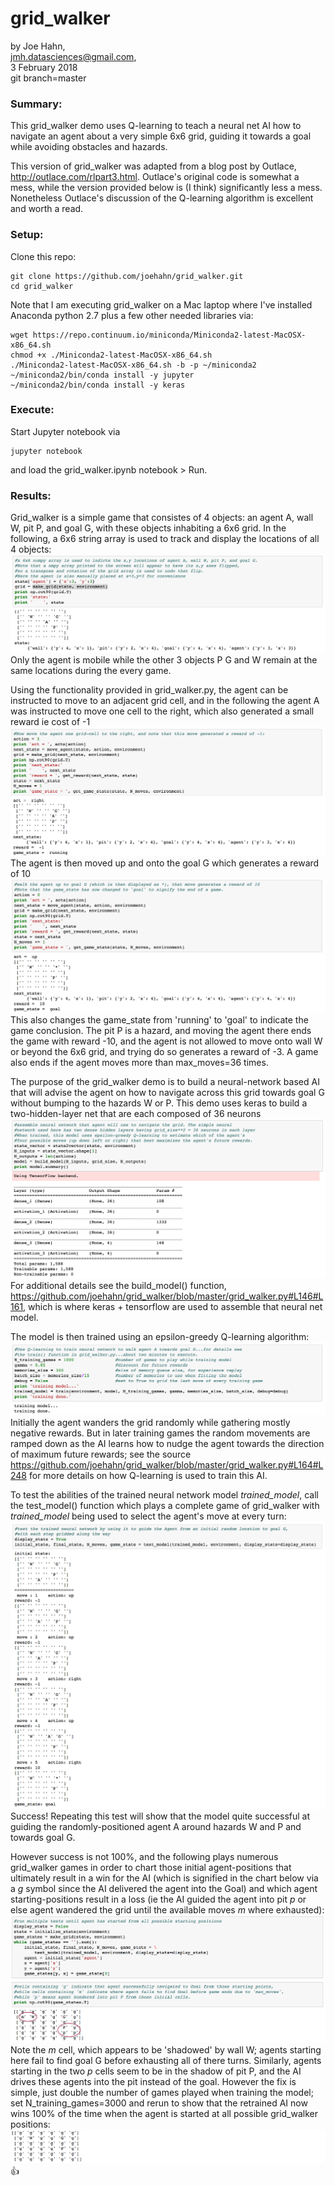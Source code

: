 # grid_walker

by Joe Hahn,<br />
jmh.datasciences@gmail.com,<br />
3 February 2018<br />
git branch=master


### Summary:
This grid_walker demo uses Q-learning to teach a neural net AI how to navigate an agent
about a very simple 6x6 grid, guiding it towards a goal while avoiding obstacles and hazards.

This version of grid_walker was adapted from a blog post by Outlace,
http://outlace.com/rlpart3.html. Outlace's original code is somewhat a mess,
while the version provided below is (I think) significantly less a mess.
Nonetheless Outlace's discussion of the Q-learning algorithm is excellent and worth a read.

### Setup:

Clone this repo:

    git clone https://github.com/joehahn/grid_walker.git
    cd grid_walker

Note that I am executing grid_walker on a Mac laptop where I've installed
Anaconda python 2.7 plus a few other needed libraries via:

    wget https://repo.continuum.io/miniconda/Miniconda2-latest-MacOSX-x86_64.sh
    chmod +x ./Miniconda2-latest-MacOSX-x86_64.sh
    ./Miniconda2-latest-MacOSX-x86_64.sh -b -p ~/miniconda2
    ~/miniconda2/bin/conda install -y jupyter
    ~/miniconda2/bin/conda install -y keras

### Execute:

Start Jupyter notebook via

    jupyter notebook

and load the grid_walker.ipynb notebook > Run.

### Results:

Grid_walker is a simple game that consistes of 4 objects: an agent A, wall W, pit P, and goal G,
with these objects inhabiting a 6x6 grid. In the following, a 6x6 string array is used
to track and display the locations of all 4 objects:
![](figs/grid.png)
Only the agent is mobile while the other 3 objects P G and W remain at the same locations
during the every game.

Using the functionality provided in grid_walker.py, the agent can be instructed to move
to an adjacent grid cell, and in the following the agent A was
instructed to move one cell to the right, which also generated a small reward
ie cost of -1
![](figs/move.png)
The agent is then moved up and onto the goal G which generates a reward of 10
![](figs/goal.png)
This also changes the game_state from 'running' to 'goal' to indicate the game conclusion.
The pit P is a hazard, and moving the agent there ends the game with
reward -10, and the agent is not allowed to move onto wall W or beyond the 6x6 grid,
and trying do so generates a reward of -3. A game also ends if the agent moves
more than max_moves=36 times.

The purpose of the grid_walker demo is to build a neural-network based AI that will
advise the agent on how to navigate across this grid towards goal G without bumping to
the hazards W or P. This demo uses keras to build a two-hidden-layer net that are
each composed of 36 neurons
![](figs/net.png)
For additional details see the build_model() function,
https://github.com/joehahn/grid_walker/blob/master/grid_walker.py#L146#L161,
which is where keras + tensorflow are used to assemble that neural net model.

The model is then trained using an epsilon-greedy Q-learning algorithm:
![](figs/train.png)
Initially the agent wanders the grid randomly while gathering mostly negative rewards.
But in later training games the random movements are ramped down as the AI learns how to 
nudge the agent towards the direction of maximum future rewards; see the source
https://github.com/joehahn/grid_walker/blob/master/grid_walker.py#L164#L248
for more details on how Q-learning is used to train this AI.

To test the abilities of the
trained neural network model _trained\_model_, call the test_model() function
which plays a complete game of grid_walker with _trained\_model_ being used to select
the agent's move at every turn:
![](figs/test.png)
Success! Repeating this test will show that the model quite successful at
guiding the randomly-positioned agent A around hazards W and P and towards goal G.

However success is not 100%, and the following plays numerous grid_walker games
in order to chart those initial agent-positions that ultimately result in a win
for the AI (which is signified in the chart below via a _g_ symbol since the AI delivered
the agent into the Goal) and which
agent starting-positions result in a loss (ie the AI guided the agent into pit _p_ or else 
agent wandered the grid until the available moves _m_ where exhausted): 
![](figs/grid_test.png)
Note the _m_ cell, which appears to be 'shadowed' by wall W; agents starting here fail
to find goal G before exhausting all of there turns. Similarly, agents starting
in the two _p_ cells seem to be in the shadow of pit P, and the AI drives
these agents into the pit instead of the goal.
However the fix is simple, just double the number of games played when training
the model; set N_training_games=3000 and rerun to show that
the retrained AI now wins 100% of the time when the agent is started at all possible
grid_walker positions:
![](figs/retrain.png)
:thumbsup:

